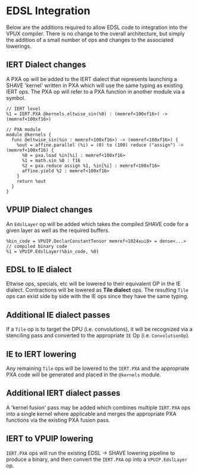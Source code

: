 # EDSL Integration

Below are the additions required to allow EDSL code to integration into the VPUX compiler.
There is no change to the overall architecture, but simply the addition of a small number of ops and changes to the associated lowerings.

## IERT Dialect changes

A PXA op will be added to the IERT dialect that represents launching a SHAVE 'kernel' written in PXA
which will use the same typing as existing IERT ops.
The PXA op will refer to a PXA function in another module via a symbol.

```MLIR
// IERT level
%1 = IERT.PXA @kernels.eltwise_sin(%0) : (memref<100xf16>) -> (memref<100xf16>)

// PXA module
module @kernels {
  func @eltwise_sin(%in : memref<100xf16>) -> (memref<100xf16>) {
    %out = affine.parallel (%i) = (0) to (100) reduce ("assign") -> (memref<100xf16) {
      %0 = pxa.load %in[%i] : memref<100xf16>
      %1 = math.sin %0 : f16
      %2 = pxa.reduce assign %1, %in[%i] : memref<100xf16>
      affine.yield %2 : memref<100xf16>
    }
    return %out
  }
}
```

## VPUIP Dialect changes

An `EdslLayer` op will be added which takes the compiled SHAVE code for a given layer as well as the required buffers.

```MLIR
%bin_code = VPUIP.DeclarConstantTensor memref<1024xui8> = dense<...> // compiled binary code
%1 = VPUIP.EdslLayer(%bin_code, %0)
```

## EDSL to IE dialect

Eltwise ops, specials, etc will be lowered to their equivalent OP in the IE dialect.
Contractions will be lowered as **Tile dialect** ops.
The resulting `Tile` ops can exist side by side with the IE ops since they have the same typing.

## Additional IE dialect passes

If a `Tile` op is to target the DPU (i.e. convolutions), it will be recognized via a stenciling pass and converted to the appropriate `IE` Op (i.e. `ConvolutionOp`).

## IE to IERT lowering

Any remaining `Tile` ops will be lowered to the `IERT.PXA` and the appropriate PXA code will be generated and placed in the `@kernels` module.

## Additional IERT dialect passes

A 'kernel fusion' pass may be added which combines multiple `IERT.PXA` ops into a single kernel where applicable and merges the appropriate PXA functions via the existing PXA fusion pass.

## IERT to VPUIP lowering

`IERT.PXA` ops will run the existing EDSL -> SHAVE lowering pipeline to produce a binary,
and then convert the `IERT.PXA` op into a `VPUIP.EdslLayer` op.
